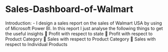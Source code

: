 # Sales-Dashboard-of-Walmart
Introduction: - I design a sales report on the sales of Walmart USA by using of Microsoft Power BI. In this report I just analyse the following things to get the useful insights  Profit with respect to state  Profit with respect to Product Category  Sales with respect to Product Category  Sales with respect to Individual Products

